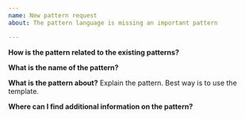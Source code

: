 ```yaml
---
name: New pattern request
about: The pattern language is missing an important pattern

---
```


**How is the pattern related to the existing patterns?**

**What is the name of the pattern?**

**What is the pattern about?**
Explain the pattern. Best way is to use the template.

**Where can I find additional information on the pattern?**
